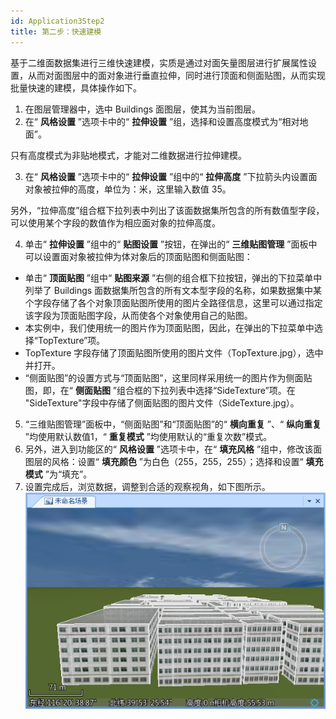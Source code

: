 ```yaml
---
id: Application3Step2
title: 第二步：快速建模  
---  
```

基于二维面数据集进行三维快速建模，实质是通过对面矢量图层进行扩展属性设置，从而对面图层中的面对象进行垂直拉伸，同时进行顶面和侧面贴图，从而实现批量快速的建模，具体操作如下。

1. 在图层管理器中，选中 Buildings 面图层，使其为当前图层。
2. 在“ **风格设置** ”选项卡中的“ **拉伸设置** ”组，选择和设置高度模式为“相对地面”。 

只有高度模式为非贴地模式，才能对二维数据进行拉伸建模。

3. 在“ **风格设置** ”选项卡中的“ **拉伸设置** ”组中的“ **拉伸高度** ”下拉箭头内设置面对象被拉伸的高度，单位为：米，这里输入数值 35。 

另外，“拉伸高度”组合框下拉列表中列出了该面数据集所包含的所有数值型字段，可以使用某个字段的数值作为相应面对象的拉伸高度。

4. 单击“ **拉伸设置** ”组中的“ **贴图设置** ”按钮，在弹出的“ **三维贴图管理** ”面板中可以设置面对象被拉伸为体对象后的顶面贴图和侧面贴图： 
  * 单击“ **顶面贴图** ”组中“ **贴图来源** ”右侧的组合框下拉按钮，弹出的下拉菜单中列举了 Buildings 面数据集所包含的所有文本型字段的名称，如果数据集中某个字段存储了各个对象顶面贴图所使用的图片全路径信息，这里可以通过指定该字段为顶面贴图字段，从而使各个对象使用自己的贴图。
  * 本实例中，我们使用统一的图片作为顶面贴图，因此，在弹出的下拉菜单中选择“TopTexture”项。
  * TopTexture 字段存储了顶面贴图所使用的图片文件（TopTexture.jpg），选中并打开。
  * “侧面贴图”的设置方式与“顶面贴图”，这里同样采用统一的图片作为侧面贴图，即，在“ **侧面贴图** ”组合框的下拉列表中选择“SideTexture”项。在 "SideTexture"字段中存储了侧面贴图的图片文件（SideTexture.jpg）。
5. “三维贴图管理”面板中，“侧面贴图”和“顶面贴图”的“ **横向重复** ”、“ **纵向重复** ”均使用默认数值1，“ **重复模式** ”均使用默认的“重复次数”模式。
6. 另外，进入到功能区的“ **风格设置** ”选项卡中，在“ **填充风格** ”组中，修改该面图层的风格：设置“ **填充颜色** ”为白色（255，255，255）；选择和设置“ **填充模式** ”为“填充”。
7. 设置完成后，浏览数据，调整到合适的观察视角，如下图所示。
![](img/Extend.png)  
